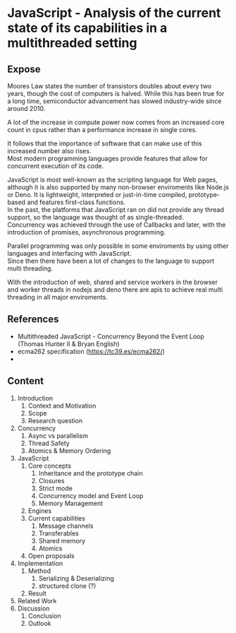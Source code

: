 # JavaScript - Analysis of the current state of its capabilities in a multithreaded setting

  
## Expose

Moores Law states the number of transistors doubles about every two years, though the cost of computers is halved.
While this has been true for a long time, semiconductor advancement has slowed industry-wide since around 2010.  

A lot of the increase in compute power now comes from an increased core count in cpus rather than a performance increase in single cores.  

It follows that the importance of software that can make use of this increased number also rises.  
Most modern programming languages provide features that allow for concurrent execution of its code.  

JavaScript is most well-known as the scripting language for Web pages, although it is also supported by many non-browser enviroments like Node.js or Deno.
It is lightweight, interpreted or just-in-time compiled, prototype-based and features first-class functions.  
In the past, the platforms that JavaScript ran on did not provide any thread support, so the language was thought of as single-threaded.  
Concurrency was achieved through the use of Callbacks and later, with the introduction of promises, asynchronous programming.  

Parallel programming was only possible in some enviroments by using other languages and interfacing with JavaScript.   
Since then there have been a lot of changes to the language to support multi threading.  

With the introduction of web, shared and service workers in the browser and worker threads in nodejs and deno there are apis to achieve real multi threading in all major enviroments.  


## References
- Multithreaded JavaScript - Concurrency Beyond the Event Loop (Thomas Hunter II & Bryan English)
- ecma262 specification (https://tc39.es/ecma262/)
- 

## Content
1. Introduction
   1. Context and Motivation
   2. Scope
   3. Research question
2. Concurrency
   1. Async vs parallelism
   2. Thread Safety
   3. Atomics & Memory Ordering
3. JavaScript
   1. Core concepts
      1. Inheritance and the prototype chain
      2. Closures
      3. Strict mode
      4. Concurrency model and Event Loop
      5. Memory Management
   2. Engines
   3. Current capabilities
      1. Message channels
      2. Transferables
      3. Shared memory
      4. Atomics
   4. Open proposals 
4. Implementation
   1. Method 
      1. Serializing & Deserializing
      2. structured clone (?)
   2. Result
5. Related Work
6. Discussion
   1. Conclusion
   2. Outlook